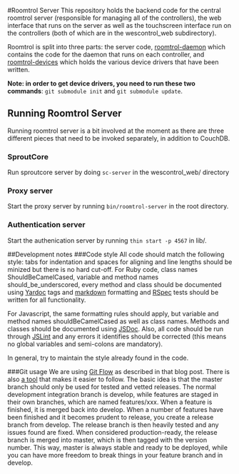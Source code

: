 #Roomtrol Server
This repository holds the backend code for the central roomtrol server (responsible for managing all of the controllers), the web interface that runs on the server as well as the touchscreen interface run on the controllers (both of which are in the wescontrol_web subdirectory).

Roomtrol is split into three parts: the server code, [roomtrol-daemon](https://github.com/mwylde/roomtrol-daemon) which contains the code for the daemon that runs on each controller, and [roomtrol-devices](https://github.com/mwylde/roomtrol-devices) which holds the various device drivers that have been written.

**Note: in order to get device drivers, you need to run these two commands**: `git submodule init` and `git submodule update`.

## Running Roomtrol Server
Running roomtrol server is a bit involved at the moment as there are
three different pieces that need to be invoked separately, in addition
to CouchDB.

### SproutCore
Run sproutcore server by doing `sc-server` in the wescontrol_web/
directory

### Proxy server
Start the proxy server by running `bin/roomtrol-server` in the root
directory.

### Authentication server
Start the authenication server by running `thin start -p 4567` in lib/.

##Development notes
###Code style
All code should match the following style: tabs for indentation and spaces for aligning and line lengths should be minized but there is no hard cut-off. For Ruby code, class names ShouldBeCamelCased, variable and method names should\_be\_underscored, every method and class should be documented using [Yardoc](yardoc.com) tags and [markdown](http://daringfireball.net/projects/markdown/) formatting and [RSpec](rpsec.org) tests should be written for all functionality.

For Javascript, the same formatting rules should apply, but variable and method names shouldBeCamelCased as well as class names. Methods and classes should be documented using [JSDoc](http://code.google.com/p/jsdoc-toolkit/). Also, all code should be run through [JSLint](http://www.jslint.com/) and any errors it identifies should be corrected (this means no global variables and semi-colons are mandatory).

In general, try to maintain the style already found in the code.

###Git usage
We are using [Git Flow](http://nvie.com/git-model) as described in that blog post. There is also [a tool](http://github.com/nvie/gitflow) that makes it easier to follow. The basic idea is that the master branch should only be used for tested and vetted releases. The normal development integration branch is develop, while features are staged in their own branches, which are named features/xxx. When a feature is finished, it is merged back into develop. When a number of features have been finished and it becomes prudent to release, you create a release branch from develop. The release branch is then heavily tested and any issues found are fixed. When considered production-ready, the release branch is merged into master, which is then tagged with the version number. This way, master is always stable and ready to be deployed, while you can have more freedom to break things in your feature branch and in develop.
